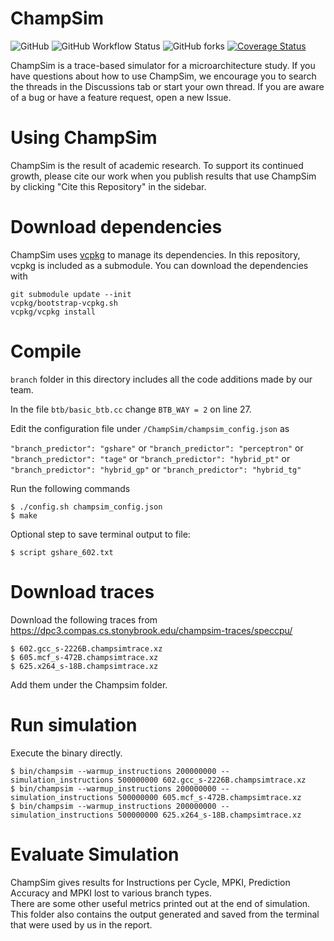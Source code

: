 # ChampSim

![GitHub](https://img.shields.io/github/license/ChampSim/ChampSim)
![GitHub Workflow Status](https://img.shields.io/github/actions/workflow/status/ChampSim/ChampSim/test.yml)
![GitHub forks](https://img.shields.io/github/forks/ChampSim/ChampSim)
[![Coverage Status](https://coveralls.io/repos/github/ChampSim/ChampSim/badge.svg?branch=develop)](https://coveralls.io/github/ChampSim/ChampSim?branch=develop)

ChampSim is a trace-based simulator for a microarchitecture study. If you have questions about how to use ChampSim, we encourage you to search the threads in the Discussions tab or start your own thread. If you are aware of a bug or have a feature request, open a new Issue.

# Using ChampSim

ChampSim is the result of academic research. To support its continued growth, please cite our work when you publish results that use ChampSim by clicking "Cite this Repository" in the sidebar.

# Download dependencies

ChampSim uses [vcpkg](https://vcpkg.io) to manage its dependencies. In this repository, vcpkg is included as a submodule. You can download the dependencies with
```
git submodule update --init
vcpkg/bootstrap-vcpkg.sh
vcpkg/vcpkg install
```
# Compile

```branch``` folder in this directory includes all the code additions made by our team.

In the file ```btb/basic_btb.cc``` change ```BTB_WAY = 2``` on line 27.

Edit the configuration file under ```/ChampSim/champsim_config.json``` as

```"branch_predictor": "gshare"``` or 
```"branch_predictor": "perceptron"``` or 
```"branch_predictor": "tage"``` or 
```"branch_predictor": "hybrid_pt"``` or 
```"branch_predictor": "hybrid_gp"``` or 
```"branch_predictor": "hybrid_tg"```

Run the following commands
```
$ ./config.sh champsim_config.json
$ make
```
Optional step to save terminal output to file:
```
$ script gshare_602.txt
```

# Download traces

Download the following traces from https://dpc3.compas.cs.stonybrook.edu/champsim-traces/speccpu/

```
$ 602.gcc_s-2226B.champsimtrace.xz
$ 605.mcf_s-472B.champsimtrace.xz
$ 625.x264_s-18B.champsimtrace.xz
```

Add them under the Champsim folder.

# Run simulation

Execute the binary directly. 

```
$ bin/champsim --warmup_instructions 200000000 --simulation_instructions 500000000 602.gcc_s-2226B.champsimtrace.xz
$ bin/champsim --warmup_instructions 200000000 --simulation_instructions 500000000 605.mcf_s-472B.champsimtrace.xz
$ bin/champsim --warmup_instructions 200000000 --simulation_instructions 500000000 625.x264_s-18B.champsimtrace.xz
```


# Evaluate Simulation

ChampSim gives results for Instructions per Cycle, MPKI, Prediction Accuracy and MPKI lost to various branch types. <br>
There are some other useful metrics printed out at the end of simulation. <br>
This folder also contains the output generated and saved from the terminal that were used by us in the report.

<!-- # Compile

ChampSim takes a JSON configuration script. Examine `champsim_config.json` for a fully-specified example. All options described in this file are optional and will be replaced with defaults if not specified. The configuration scrip can also be run without input, in which case an empty file is assumed.
```
$ ./config.sh <configuration file>
$ make
``` -->

<!-- # Download DPC-3 trace

Traces used for the 3rd Data Prefetching Championship (DPC-3) can be found here. (https://dpc3.compas.cs.stonybrook.edu/champsim-traces/speccpu/) A set of traces used for the 2nd Cache Replacement Championship (CRC-2) can be found from this link. (http://bit.ly/2t2nkUj)

Storage for these traces is kindly provided by Daniel Jimenez (Texas A&M University) and Mike Ferdman (Stony Brook University). If you find yourself frequently using ChampSim, it is highly encouraged that you maintain your own repository of traces, in case the links ever break.

# Run simulation

Execute the binary directly.
```
$ bin/champsim --warmup_instructions 200000000 --simulation_instructions 500000000 ~/path/to/traces/600.perlbench_s-210B.champsimtrace.xz
```

The number of warmup and simulation instructions given will be the number of instructions retired. Note that the statistics printed at the end of the simulation include only the simulation phase.

# Add your own branch predictor, data prefetchers, and replacement policy
**Copy an empty template**
```
$ mkdir prefetcher/mypref
$ cp prefetcher/no_l2c/no.cc prefetcher/mypref/mypref.cc
```

**Work on your algorithms with your favorite text editor**
```
$ vim prefetcher/mypref/mypref.cc
```

**Compile and test**
Add your prefetcher to the configuration file.
```
{
    "L2C": {
        "prefetcher": "mypref"
    }
}
```
Note that the example prefetcher is an L2 prefetcher. You might design a prefetcher for a different level.

```
$ ./config.sh <configuration file>
$ make
$ bin/champsim --warmup_instructions 200000000 --simulation_instructions 500000000 600.perlbench_s-210B.champsimtrace.xz
```

# How to create traces

Program traces are available in a variety of locations, however, many ChampSim users wish to trace their own programs for research purposes.
Example tracing utilities are provided in the `tracer/` directory.

# Evaluate Simulation

ChampSim measures the IPC (Instruction Per Cycle) value as a performance metric. <br>
There are some other useful metrics printed out at the end of simulation. <br>

Good luck and be a champion! <br> -->
